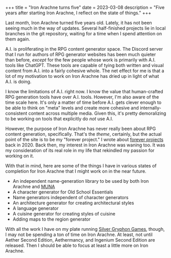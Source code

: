 +++
title = "Iron Arachne turns five"
date = 2023-03-08
description = "Five years after starting Iron Arachne, I reflect on the state of things."
+++

Last month, Iron Arachne turned five years old. Lately, it has not been seeing much in the way of updates. Several half-finished projects lie in local branches in the git repository, waiting for a time when I spend attention on them again.

A.I. is proliferating in the RPG content generator space. The Discord server that I run for authors of RPG generator websites has been much quieter than before, _except_ for the few people whose work is primarily with A.I. tools like ChatGPT. These tools are capable of tying both written and visual content from A.I. into a fairly cohesive whole. The net effect for me is that a lot of my motivation to work on Iron Arachne has dried up in light of what A.I. is doing.

I know the limitations of A.I. right now. I know the value that human-crafted RPG generation tools have over A.I. tools. However, I'm also aware of the time scale here. It's only a matter of time before A.I. gets clever enough to be able to think on "meta" levels and create more cohesive and internally-consistent content across multiple media. Given this, it's pretty demoralizing to be working on tools that explicitly do _not_ use A.I.

However, the purpose of Iron Arachne has never really been about RPG content generation, specifically. That's the _theme_, certainly, but the actual point of the site is to be my "forever project." I wrote about [forever projects](@/blog/on-forever-projects/index.md) back in 2020. Back then, my interest in Iron Arachne was waning too. It was my consideration of its real role in my life that rekindled my passion for working on it.

With that in mind, here are some of the things I have in various states of completion for Iron Arachne that I might work on in the near future.

-   An independent name-generation library to be used by both Iron Arachne and [MUNA](https://muna.ironarachne.com)
-   A character generator for Old School Essentials
-   Name generators independent of character generators
-   An architecture generator for creating architectural styles
-   A language generator
-   A cuisine generator for creating styles of cuisine
-   Adding maps to the region generator

With all the work I have on my plate running [Silver Gryphon Games](https://silvergryphongames.com), though, I may not be spending a ton of time on Iron Arachne. At least, not until Aether Second Edition, Aethermancy, and Ingenium Second Edition are released. Then I should be able to focus at least a little more on Iron Arachne.
